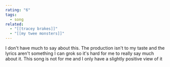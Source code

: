 ```yaml
---
rating: "6"
tags:
  - song
related:
  - "[[tracey brakes]]"
  - "[[my twee monsters]]"
---
```

I don't have much to say about this. The production isn't to my taste and the lyrics aren't something I can grok so it's hard for me to really say much about it. This song is not for me and I only have a slightly positive view of it